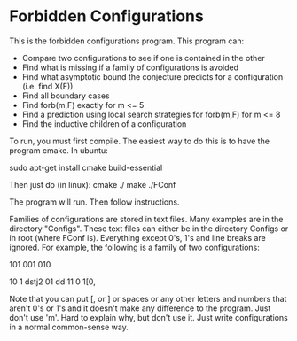 # Forbidden Configurations

This is the forbidden configurations program. This program can:
- Compare two configurations to see if one is contained in the other
- Find what is missing if a family of configurations is avoided
- Find what asymptotic bound the conjecture predicts for a configuration (i.e. find X(F))
- Find all boundary cases
- Find forb(m,F) exactly for m <= 5
- Find a prediction using local search strategies for forb(m,F) for m <= 8
- Find the inductive children of a configuration

To run, you must first compile. The easiest way to do this is to have the program cmake. In ubuntu: 

sudo apt-get install cmake build-essential

Then just do (in linux):
cmake ./
make
./FConf

The program will run. Then follow instructions.

Families of configurations are stored in text files. Many examples are in the directory "Configs". These text files can either be in the directory Configs or in root (where FConf is). Everything except 0's, 1's and line breaks are ignored. For example, the following is a family of two configurations:

101
001
010

10  1 dstj2 01
dd 11 0 1[0,


Note that you can put [, or ] or spaces or any other letters and numbers that aren't 0's or 1's and it doesn't make any difference to the program. Just don't use 'm'. Hard to explain why, but don't use it. Just write configurations in a normal common-sense way.